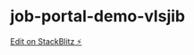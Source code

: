 # job-portal-demo-vlsjib

[Edit on StackBlitz ⚡️](https://stackblitz.com/edit/job-portal-demo-vlsjib)